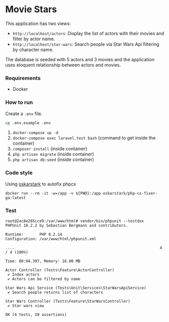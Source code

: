 # Movie Stars

This application has two views:
 - `http://localhost/actors`: Display the list of actors with their movies and filter by actor name.
 - `http://localhost/star-wars`: Search people via Star Wars Api filtering by character name.

The database is seeded with 5 actors and 3 movies and the application uses eloquent relationship between actors and movies.


### Requirements

-   Docker

### How to run  
Create a `.env` file.

```bash
cp .env.example .env
```

 1. `docker-compose up -d`
 2. `docker-compose exec laravel.test bash` (command to get inside the container)
 3. `composer install` (inside container)
 4. `php artisan migrate` (inside container)
 5. `php artisan db:seed` (inside container)


### Code style
Using [oskarstark](https://github.com/OskarStark/php-cs-fixer-ga) to autofix phpcs
```
docker run --rm -it -w=/app -v ${PWD}:/app oskarstark/php-cs-fixer-ga:latest
```

### Test

```
root@2ac0e285cce9:/var/www/html# vendor/bin/phpunit --testdox
PHPUnit 10.2.2 by Sebastian Bergmann and contributors.

Runtime:       PHP 8.2.14
Configuration: /var/www/html/phpunit.xml

....                                                                4 / 4 (100%)

Time: 00:04.397, Memory: 16.00 MB

Actor Controller (Tests\Feature\ActorController)
 ✔ Index actors
 ✔ Actors can be filtered by name

Star Wars Api Service (Tests\Unit\Services\StarWarsApiService)
 ✔ Search people returns list of characters

Star Wars Controller (Tests\Feature\StarWarsController)
 ✔ Star wars view

OK (4 tests, 20 assertions)
```

